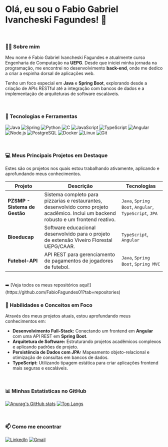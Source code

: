 # Olá, eu sou o Fabio Gabriel Ivancheski Fagundes! 👋

<br>

### 👨‍💻 Sobre mim

Meu nome é Fabio Gabriel Ivancheski Fagundes e atualmente curso Engenharia de Computação na **UEPG**. Desde que iniciei minha jornada na programação, me encontrei no desenvolvimento **back-end**, onde me dedico a criar a espinha dorsal de aplicações web.

Tenho um foco especial em **Java** e **Spring Boot**, explorando desde a criação de APIs RESTful até a integração com bancos de dados e a implementação de arquiteturas de software escaláveis.

<br>

### 🚀 Tecnologias e Ferramentas

![Java](https://img.shields.io/badge/Java-ED8B00?style=for-the-badge&logo=openjdk&logoColor=white)
![Spring](https://img.shields.io/badge/Spring-6DB33F?style=for-the-badge&logo=spring&logoColor=white)
![Python](https://img.shields.io/badge/Python-3776AB?style=for-the-badge&logo=python&logoColor=white)
![C](https://img.shields.io/badge/C-A8B9CC?style=for-the-badge&logo=c&logoColor=black)
![JavaScript](https://img.shields.io/badge/JavaScript-F7DF1E?style=for-the-badge&logo=javascript&logoColor=black)
![TypeScript](https://img.shields.io/badge/TypeScript-007ACC?style=for-the-badge&logo=typescript&logoColor=white)
![Angular](https://img.shields.io/badge/Angular-DD0031?style=for-the-badge&logo=angular&logoColor=white)
![Node.js](https://img.shields.io/badge/Node.js-43853D?style=for-the-badge&logo=node.js&logoColor=white)
![PostgreSQL](https://img.shields.io/badge/PostgreSQL-316192?style=for-the-badge&logo=postgresql&logoColor=white)
![Docker](https://img.shields.io/badge/Docker-2496ED?style=for-the-badge&logo=docker&logoColor=white)
![Linux](https://img.shields.io/badge/Linux-FCC624?style=for-the-badge&logo=linux&logoColor=black)
![Git](https://img.shields.io/badge/GIT-E44C30?style=for-the-badge&logo=git&logoColor=white)

<br>

### 💻 Meus Principais Projetos em Destaque

Estes são os projetos nos quais estou trabalhando ativamente, aplicando e aprofundando meus conhecimentos.

| Projeto | Descrição | Tecnologias |
|---|---|---|
| **PZSMP - Sistema de Gestão** | Sistema completo para pizzarias e restaurantes, desenvolvido como projeto acadêmico. Inclui um backend robusto e um frontend reativo. | `Java`, `Spring Boot`, `Angular`, `TypeScript`, `JPA` |
| **Bioeducap** | Software educacional desenvolvido para o projeto de extensão Viveiro Florestal UEPG/CAAR. | `TypeScript`, `Angular` |
| **Futebol-API** | API REST para gerenciamento de pagamentos de jogadores de futebol. | `Java`, `Spring Boot`, `Spring MVC` |

<br>
➡️ [Veja todos os meus repositórios aqui!](https://github.com/FabioFagundes01?tab=repositories)

### 🌱 Habilidades e Conceitos em Foco

Através dos meus projetos atuais, estou aprofundando meus conhecimentos em:

* **Desenvolvimento Full-Stack:** Conectando um frontend em **Angular** com uma API REST em **Spring Boot**.
* **Arquitetura de Software:** Estruturando projetos acadêmicos complexos e aplicando padrões de projeto.
* **Persistência de Dados com JPA:** Mapeamento objeto-relacional e otimização de consultas em bancos de dados.
* **TypeScript:** Utilizando tipagem estática para criar aplicações frontend mais seguras e escaláveis.

<br>

### 📊 Minhas Estatísticas no GitHub

[![Anurag's GitHub stats](https://github-readme-stats.vercel.app/api?username=FabioFagundes01&show_icons=true&theme=dark&hide_border=true&locale=pt-br)](https://github.com/anuraghazra/github-readme-stats)
[![Top Langs](https://github-readme-stats.vercel.app/api/top-langs/?username=FabioFagundes01&layout=compact&theme=dark&hide_border=true&locale=pt-br)](https://github.com/anuraghazra/github-readme-stats)

<br>

### 📫 Como me encontrar

[![LinkedIn](https://img.shields.io/badge/LinkedIn-0077B5?style=for-the-badge&logo=linkedin&logoColor=white)](https://www.linkedin.com/in/fabio-gabriel-ivancheski-fagundes-b635782a9/)
[![Gmail](https://img.shields.io/badge/Gmail-D14836?style=for-the-badge&logo=gmail&logoColor=white)](mailto:fabiogifagundes@gmail.com)

<!--
**FabioFagundes01/FabioFagundes01** is a ✨ _special_ ✨ repository because its `README.md` (this file) appears on your GitHub profile.

Here are some ideas to get you started:

- 🔭 I’m currently working on ...
- 🌱 I’m currently learning ...
- 👯 I’m looking to collaborate on ...
- 🤔 I’m looking for help with ...
- 💬 Ask me about ...
- 📫 How to reach me: ...
- 😄 Pronouns: ...
- ⚡ Fun fact: ...
-->

